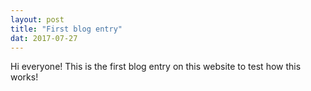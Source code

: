 ```yaml
---
layout: post
title: "First blog entry"
dat: 2017-07-27
---
```


Hi everyone! This is the first blog entry on this website to test how this works!
